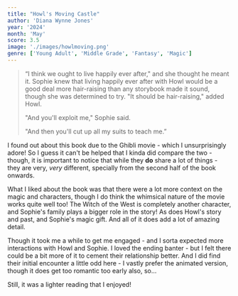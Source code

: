```yaml
---
title: "Howl's Moving Castle"
author: 'Diana Wynne Jones'
year: '2024'
month: 'May'
score: 3.5
image: './images/howlmoving.png'
genre: ['Young Adult', 'Middle Grade', 'Fantasy', 'Magic']
---
```


> “I think we ought to live happily ever after," and she thought he meant it. Sophie knew
> that living happily ever after with Howl would be a good deal more hair-raising than any
> storybook made it sound, though she was determined to try. "It should be hair-raising,"
> added Howl.
>
> "And you'll exploit me," Sophie said.
>
> "And then you'll cut up all my suits to teach me.”

I found out about this book due to the Ghibli movie - which I unsurprisingly adore! So I
guess it can't be helped that I kinda did compare the two - though, it is important to
notice that while they **do** share a lot of things - they are very, _very_ different,
specially
from the second half of the book onwards.

What I liked about the book was that there were a lot more context on the magic and
characters, though I do think the whimsical nature of the movie works quite well too! The
Witch of the West is completely another character, and Sophie's family plays a bigger role
in the story! As does Howl's story and past, and Sophie's magic gift. And all of it does
add a lot of amazing detail.

Though it took me a while to get me engaged - and I sorta expected more interactions with
Howl
and Sophie. I loved the ending banter - but I felt there could be a bit more of it to
cement their relationship better. And I did find their initial encounter a little odd
here - I
vastly prefer the animated version, though it does get too romantic too early also, so...

Still, it was a lighter reading that I enjoyed!
